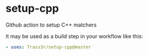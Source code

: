 # setup-cpp

Github action to setup C++ matchers

It may be used as a build step in your workflow like this:

```yaml
- uses: Trass3r/setup-cpp@master
```